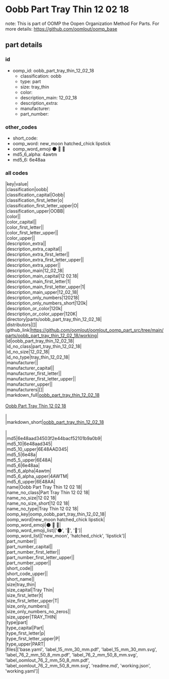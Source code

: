 # Oobb Part Tray Thin 12 02 18  

note: This is part of OOMP the Oopen Organization Method For Parts. For more details: https://github.com/oomlout/oomp_base

##  part details





### id
* oomp_id: oobb_part_tray_thin_12_02_18
  * classification: oobb
  * type: part
  * size: tray_thin
  * color: 
  * description_main: 12_02_18
  * description_extra: 
  * manufacturer: 
  * part_number: 

### other_codes
* short_code: 
* oomp_word: new_moon hatched_chick lipstick
* oomp_word_emoji :new_moon: :hatched_chick: :lipstick:
* md5_6_alpha: 4awtm
* md5_6: 6e48aa

### all codes 
|key|value|  
|classification|oobb|  
|classification_capital|Oobb|  
|classification_first_letter|o|  
|classification_first_letter_upper|O|  
|classification_upper|OOBB|  
|color||  
|color_capital||  
|color_first_letter||  
|color_first_letter_upper||  
|color_upper||  
|description_extra||  
|description_extra_capital||  
|description_extra_first_letter||  
|description_extra_first_letter_upper||  
|description_extra_upper||  
|description_main|12_02_18|  
|description_main_capital|12 02.18|  
|description_main_first_letter|1|  
|description_main_first_letter_upper|1|  
|description_main_upper|12_02_18|  
|description_only_numbers|120218|  
|description_only_numbers_short|120k|  
|description_or_color|120k|  
|description_or_color_upper|120K|  
|directory|parts/oobb_part_tray_thin_12_02_18|  
|distributors|[]|  
|github_link|https://github.com/oomlout/oomlout_oomp_part_src/tree/main/parts/oobb_part_tray_thin_12_02_18/working|  
|id|oobb_part_tray_thin_12_02_18|  
|id_no_class|part_tray_thin_12_02_18|  
|id_no_size|12_02_18|  
|id_no_type|tray_thin_12_02_18|  
|manufacturer||  
|manufacturer_capital||  
|manufacturer_first_letter||  
|manufacturer_first_letter_upper||  
|manufacturer_upper||  
|manufacturers|[]|  
|markdown_full|[oobb_part_tray_thin_12_02_18](https://github.com/oomlout/oomlout_oomp_part_src/tree/main/parts/oobb_part_tray_thin_12_02_18/working)<br>[](https://github.com/oomlout/oomlout_oomp_part_src/tree/main/parts/oobb_part_tray_thin_12_02_18/working)<br>[Oobb Part Tray Thin 12 02 18](https://github.com/oomlout/oomlout_oomp_part_src/tree/main/parts/oobb_part_tray_thin_12_02_18/working)<br><br>|  
|markdown_short|[oobb_part_tray_thin_12_02_18](https://github.com/oomlout/oomlout_oomp_part_src/tree/main/parts/oobb_part_tray_thin_12_02_18/working)<br><br>|  
|md5|6e48aad34503f2e44bacf52101b9a0b9|  
|md5_10|6e48aad345|  
|md5_10_upper|6E48AAD345|  
|md5_5|6e48a|  
|md5_5_upper|6E48A|  
|md5_6|6e48aa|  
|md5_6_alpha|4awtm|  
|md5_6_alpha_upper|4AWTM|  
|md5_6_upper|6E48AA|  
|name|Oobb Part Tray Thin 12 02 18|  
|name_no_class|Part Tray Thin 12 02 18|  
|name_no_size|12 02 18|  
|name_no_size_short|12 02 18|  
|name_no_type|Tray Thin 12 02 18|  
|oomp_key|oomp_oobb_part_tray_thin_12_02_18|  
|oomp_word|new_moon hatched_chick lipstick|  
|oomp_word_emoji|:new_moon: :hatched_chick: :lipstick:|  
|oomp_word_emoji_list|[':new_moon:', ':hatched_chick:', ':lipstick:']|  
|oomp_word_list|['new_moon', 'hatched_chick', 'lipstick']|  
|part_number||  
|part_number_capital||  
|part_number_first_letter||  
|part_number_first_letter_upper||  
|part_number_upper||  
|short_code||  
|short_code_upper||  
|short_name||  
|size|tray_thin|  
|size_capital|Tray Thin|  
|size_first_letter|t|  
|size_first_letter_upper|T|  
|size_only_numbers||  
|size_only_numbers_no_zeros||  
|size_upper|TRAY_THIN|  
|type|part|  
|type_capital|Part|  
|type_first_letter|p|  
|type_first_letter_upper|P|  
|type_upper|PART|  
|files|['base.yaml', 'label_15_mm_30_mm.pdf', 'label_15_mm_30_mm.svg', 'label_76_2_mm_50_8_mm.pdf', 'label_76_2_mm_50_8_mm.svg', 'label_oomlout_76_2_mm_50_8_mm.pdf', 'label_oomlout_76_2_mm_50_8_mm.svg', 'readme.md', 'working.json', 'working.yaml']|  
